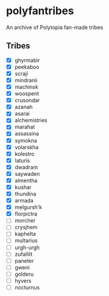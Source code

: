 # polyfantribes
An archive of Polytopia fan-made tribes

## Tribes
 - [x] ghyrmabir
 - [x] peekaboo
 - [x] scraji
 - [x] mindranii
 - [x] machinsk
 - [x] woospent
 - [x] crusondar
 - [x] azanah
 - [x] asarai
 - [x] alchemistries
 - [x] marahat
 - [x] assassina
 - [x] symokna
 - [x] volarskha
 - [x] kolestro
 - [x] laturis
 - [x] dwadram
 - [x] saywaden
 - [x] almentha
 - [x] kushar
 - [x] thundina
 - [x] armada
 - [x] melgursh'k
 - [x] florpictra
 - [ ] morcher
 - [ ] crysjhem
 - [ ] kaphelta
 - [ ] multarius
 - [ ] urgh-urgh
 - [ ] zufallilt
 - [ ] paneter
 - [ ] gweni
 - [ ] golderu
 - [ ] hyvers
 - [ ] nocturnus
